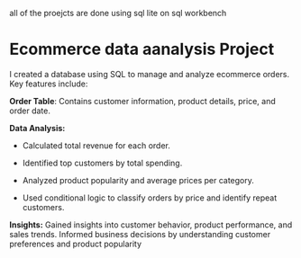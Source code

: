 all of the proejcts are done using sql lite on sql workbench 

# **Ecommerce data aanalysis Project**

I created a database using SQL to manage and analyze ecommerce orders. Key features include:

**Order Table**: Contains customer information, product details, price, and order date.

**Data Analysis:**

- Calculated total revenue for each order.

- Identified top customers by total spending.

- Analyzed product popularity and average prices per category.

- Used conditional logic to classify orders by price and identify repeat customers.

**Insights:**
Gained insights into customer behavior, product performance, and sales trends.
Informed business decisions by understanding customer preferences and product popularity






